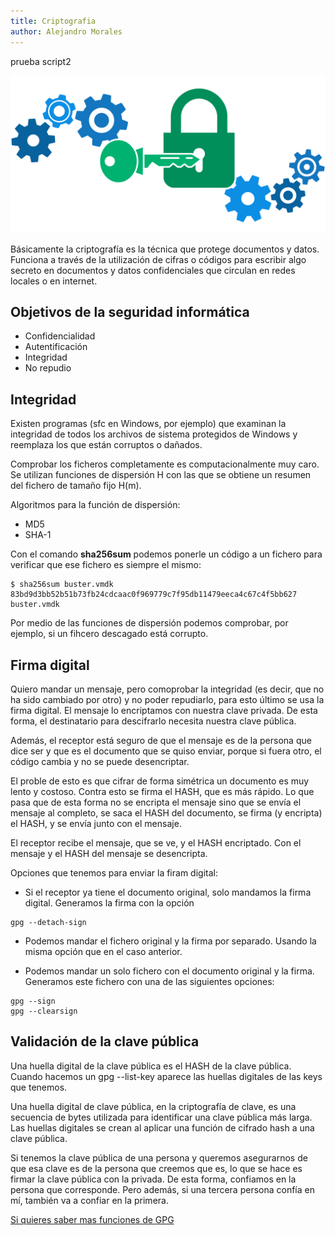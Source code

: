 ```yaml
---
title: Criptografia
author: Alejandro Morales
---
```


prueba script2


![alt-text](assets/cifrado.png)

Básicamente la criptografía es la técnica que protege documentos y datos. Funciona a través de la utilización de cifras o códigos para escribir algo secreto en documentos y datos confidenciales que circulan en redes locales o en internet.

<!--truncate-->

## Objetivos de la seguridad informática
- Confidencialidad
- Autentificación
- Integridad
- No repudio



## Integridad
Existen programas (sfc en Windows, por ejemplo) que examinan la integridad de todos los archivos de sistema protegidos de Windows y reemplaza los que están corruptos o dañados. 

Comprobar los ficheros completamente es computacionalmente muy caro. Se utilizan funciones de dispersión H con las que se obtiene un resumen del fichero de tamaño fijo H(m).

Algoritmos para la función de dispersión:
- MD5
- SHA-1
  
Con el comando **sha256sum** podemos ponerle un código a un fichero para verificar que ese fichero es siempre el mismo:

~~~
$ sha256sum buster.vmdk
83bd9d3bb52b51b73fb24cdcaac0f969779c7f95db11479eeca4c67c4f5bb627  buster.vmdk
~~~

Por medio de las funciones de dispersión podemos comprobar, por ejemplo, si un fihcero descagado está corrupto.


## Firma digital
Quiero mandar un mensaje, pero comoprobar la integridad (es decir, que no ha sido cambiado por otro) y no poder repudiarlo, para esto último se usa la firma digital. El mensaje lo encriptamos con nuestra clave privada. De esta forma, el destinatario para descifrarlo necesita nuestra clave pública. 

Además, el receptor está seguro de que el mensaje es de la persona que dice ser y que es el documento que se quiso enviar, porque si fuera otro, el código cambia y no se puede desencriptar. 

El proble de esto es que cifrar de forma simétrica un documento es muy lento y costoso. Contra esto se firma el HASH, que es más rápido. Lo que pasa que de esta forma no se encripta el mensaje sino que se envía el mensaje al completo, se saca el HASH del documento, se firma (y encripta) el HASH, y se envía junto con el mensaje.

El receptor recibe el mensaje, que se ve, y el HASH encriptado. Con el mensaje y el HASH del mensaje se desencripta.

Opciones que tenemos para enviar la firam digital:
- Si el receptor ya tiene el documento original, solo mandamos la firma digital. Generamos la firma con la opción

~~~
gpg --detach-sign
~~~

- Podemos mandar el fichero original y la firma por separado. Usando la misma opción que en el caso anterior.

- Podemos mandar un solo fichero con el documento original y la firma. Generamos este fichero con una de las siguientes opciones:

~~~
gpg --sign
gpg --clearsign
~~~


## Validación de la clave pública
Una huella digital de la clave pública es el HASH de la clave pública. Cuando hacemos un gpg --list-key aparece las huellas digitales de las keys que tenemos. 

Una huella digital de clave pública, en la criptografía de clave, es una secuencia de bytes utilizada para identificar una clave pública más larga. Las huellas digitales se crean al aplicar una función de cifrado hash a una clave pública. 

Si tenemos la clave pública de una persona y queremos asegurarnos de que esa clave es de la persona que creemos que es, lo que se hace es firmar la clave pública con la privada. De esta forma, confiamos en la persona que corresponde. Pero además, si una tercera persona confía en mí, también va a confiar en la primera. 

[Si quieres saber mas funciones de GPG](https://elbauldelprogramador.com/chuleta-de-comandos-para-gpg/)
